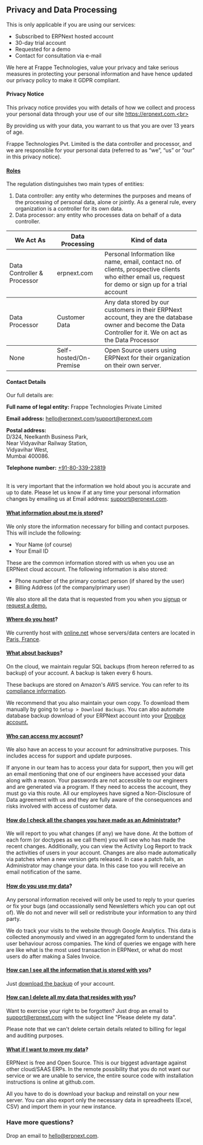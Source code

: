 <section class='top-section'>
<h1>Privacy and Data Processing</h1>
</section>

This is only applicable if you are using our services: <br>
<ul>
    <li>Subscribed to ERPNext hosted account</li>
    <li>30-day trial account</li>
    <li>Requested for a demo</li>
    <li>Contact for consultation via e-mail</li>
</ul>

We here at Frappe Technologies, value your privacy and take serious measures in protecting your personal information and have hence updated our privacy policy to make it GDPR compliant.

#### Privacy Notice

This privacy notice provides you with details of how we collect and process your personal data through your use of our site https://erpnext.com.<br>

By providing us with your data, you warrant to us that you are over 13 years of age.<br>

Frappe Technologies Pvt. Limited is the data controller and processor, and we are responsible for your personal data (referred to as “we”, “us” or “our” in this privacy notice).

#### <a href="#roles" id="roles">Roles</a>

The regulation distinguishes two main types of entities:

1. Data controller: any entity who determines the purposes and means of the processing of personal data, alone or jointly. As a general rule, every organization is a controller for its own data.
2. Data processor: any entity who processes data on behalf of a data controller.

<table class="table table-bordered">
    <thead>
    <tr>
        <th style="width: 25%">We Act As</th>
        <th style="width: 25%">Data Processing</th>
        <th style="width: 50%">Kind of data</th>
    </tr>
    </thead>
    <tbody>
    <tr>
        <td>Data Controller & Processor</td>
        <td>erpnext.com</td>
        <td>Personal Information like name, email, contact no. of clients, prospective clients who either email us, request for demo or sign up for a trial account</td>
    </tr>
    </tbody>
    <tbody>
    <tr>
        <td>Data Processor</td>
        <td>Customer Data</td>
        <td>Any data stored by our customers in their ERPNext account, they are the database owner and become the Data Controller for it. We on act as the Data Processor</td>
    </tr>
    <tbody>
    <tbody>
    <tr>
        <td>None</td>
        <td>Self-hosted/On-Premise</td>
        <td>Open Source users using ERPNext for their organization on their own server.</td>
    </tr>
    <tbody>
</table>

#### Contact Details

Our full details are:

**Full name of legal entity:** Frappe Technologies Private Limited

**Email address:** <a href="mailto: hello@erpnext.com">hello@erpnext.com</a>/<a href="mailto: support@erpnext.com">support@erpnext.com</a><br>

**Postal address:** <br>
D/324, Neelkanth Business Park,<br>
Near Vidyavihar Railway Station,<br>
Vidyavihar West,<br>
Mumbai 400086. <br>

**Telephone number:** <a href="tel: +91-80-339-23819">+91-80-339-23819</a><br><br>

It is very important that the information we hold about you is accurate and up to date. Please let us know if at any time your personal information changes by emailing us at
Email address: <a href="mailto: support@erpnext.com">support@erpnext.com</a>.

####  <a href="#what-information-about-me-is-stored" id="what-information-about-me-is-stored">What information about me is stored</a>?

We only store the information necessary for billing and contact purposes. This will include the following:<br>
<ul>
    <li>Your Name (of course)</li>
    <li>Your Email ID</li>
</ul>

These are the common information stored with us when you use an ERPNext cloud account. The following information is also stored: <br>
<ul>
    <li>Phone number of the primary contact person (if shared by the user)</li>
    <li>Billing Address (of the company/primary user)</li>
</ul>

We also store all the data that is requested from you when you <a href="https://erpnext.com/signup" target="_blank">signup</a> or <a href="https://frappe.erpnext.com/request-a-demo" target="_blank">request a demo.</a>

####  <a href="#where-do-you-host" id="where-do-you-host">Where do you host</a>?

We currently host with <a href="https://www.online.net/en" target="_blank">online.net</a> whose servers/data centers are located in <a href="https://documentation.online.net/en/dedicated-server/overview/datacenters" target="_blank">Paris, France</a>.

####  <a href="#what-about-backups" id="what-about-backups">What about backups</a>?

On the cloud, we maintain regular SQL backups (from hereon referred to as backup) of your account. A backup is taken every 6 hours.

These backups are stored on Amazon's AWS service. You can refer to its <a href="https://aws.amazon.com/compliance/gdpr-center/" target="_blank">compliance information</a>.

We recommend that you also maintain your own copy. To download them manually by going to ``` Setup > Download Backups ```. You can also automate database backup download of your ERPNext account into your <a href="https://erpnext.org/docs/user/manual/en/setting-up/integrations/dropbox-backup" target="_blank">Dropbox account.</a>

####  <a href="#who-can-access-my-account" id="who-can-access-my-account">Who can access my account</a>?

We also have an access to your account for adminsitrative purposes. This includes access for support and update purposes.

If anyone in our team has to access your data for support, then you will get an email mentioning that one of our engineers have accessed your data along with a reason. Your passwords are not accessible to our engineers and are generated via a program. If they need to access the account, they must go via this route. All our employees have signed a Non-Disclosure of Data agreement with us and they are fully aware of the consequences and risks involved with access of customer data.

####  <a href="#how-do-i-check-all-the-changes-you-have-made-as-an-administrator" id="how-do-i-check-all-the-changes-you-have-made-as-an-administrator">How do I check all the changes you have made as an Administrator</a>?

We will report to you what changes (if any) we have done. At the bottom of each form (or doctypes as we call them) you will see who has made the recent changes. Additionally, you can view the Activity Log Report to track the activities of users in your account. Changes are also made automatically via patches when a new version gets released. In case a patch fails, an Administrator may change your data. In this case too you will receive an email notification of the same.

####  <a href="#how-do-you-use-my-data" id="how-do-you-use-my-data">How do you use my data</a>?

Any personal information received will only be used to reply to your queries or fix your bugs (and occassionally send Newsletters which you can opt out of). We do not and never will sell or redistribute your information to any third party.

We do track your visits to the website through Google Analytics. This data is collected anonymously and viwed in an aggregated form to understand the user behaviour across companies. The kind of queries we engage with here are like what is the most used transaction in ERPNext, or what do most users do after making a Sales Invoice.

####  <a href="#how-can-i-see-all-the-information-that-is-stored-with-you" id="how-can-i-see-all-the-information-that-is-stored-with-you">How can I see all the information that is stored with you</a>?

Just [download the backup](#what-about-backups) of your account.

####  <a href="#how-can-i-delete-all-my-data-that-resides-with-you" id="how-can-i-delete-all-my-data-that-resides-with-you">How can I delete all my data that resides with you</a>?

Want to exercise your right to be forgotten? Just drop an email to <a href="mailto:support@erpnext.com?subject=GDPR: Right to Erasure&body=ERPNext Account URL:">support@erpnext.com</a> with the subject line "Please delete my data".

Please note that we can't delete certain details related to billing for legal and auditing purposes.

####  <a href="#what-if-i-want-to-move-my-data" id="what-if-i-want-to-move-my-data">What if I want to move my data</a>?

ERPNext is free and Open Source. This is our biggest advantage against other cloud/SAAS ERPs. In the remote possibility that you do not want our service or we are unable to service, the entire source code with installation instructions is online at github.com.

All you have to do is download your backup and reinstall on your new server. You can also export only the necessary data in spreadheets (Excel, CSV) and import them in your new instance.

### Have more questions?

Drop an email to <a href="mailto:hello@erpnext.com">hello@erpnext.com</a>.
